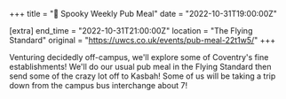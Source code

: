 +++
title = "👻 Spooky Weekly Pub Meal"
date = "2022-10-31T19:00:00Z"

[extra]
end_time = "2022-10-31T21:00:00Z"
location = "The Flying Standard"
original = "https://uwcs.co.uk/events/pub-meal-22t1w5/"
+++

Venturing decidedly off-campus, we'll explore some of Coventry's fine establishments\! We'll do our usual pub meal in the Flying Standard then send some of the crazy lot off to Kasbah\! Some of us will be taking a trip down from the campus bus interchange about 7\!

